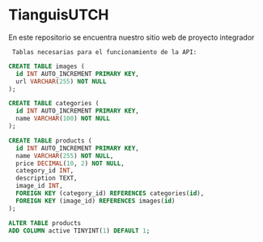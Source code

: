 # TianguisUTCH
En este repositorio se encuentra nuestro sitio web de proyecto integrador



`` 
Tablas necesarias para el funcionamiento de la API:
``

```sql
CREATE TABLE images (
  id INT AUTO_INCREMENT PRIMARY KEY,
  url VARCHAR(255) NOT NULL
);

CREATE TABLE categories (
  id INT AUTO_INCREMENT PRIMARY KEY,
  name VARCHAR(100) NOT NULL
);

CREATE TABLE products (
  id INT AUTO_INCREMENT PRIMARY KEY,
  name VARCHAR(255) NOT NULL,
  price DECIMAL(10, 2) NOT NULL,
  category_id INT,
  description TEXT,
  image_id INT,
  FOREIGN KEY (category_id) REFERENCES categories(id),
  FOREIGN KEY (image_id) REFERENCES images(id)
);

ALTER TABLE products
ADD COLUMN active TINYINT(1) DEFAULT 1;
